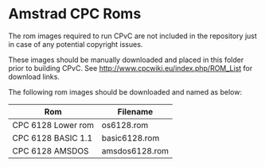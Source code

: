 # Amstrad CPC Roms

The rom images required to run CPvC are not included in the repository just in case of any potential copyright issues.

These images should be manually downloaded and placed in this folder prior to building CPvC. See http://www.cpcwiki.eu/index.php/ROM_List for download links.

The following rom images should be downloaded and named as below:

|Rom|Filename|
|---|---|
|CPC 6128 Lower rom|os6128.rom|
|CPC 6128 BASIC 1.1|basic6128.rom|
|CPC 6128 AMSDOS|amsdos6128.rom|
